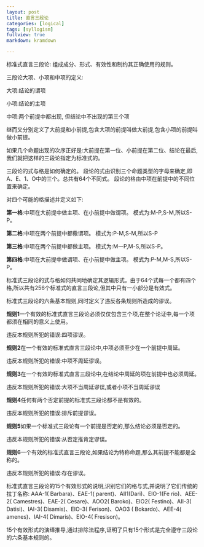 ```yaml
---
layout: post
title: 直言三段论
categories: [logical]
tags: [syllogism]
fullview: true
markdown: kramdown

---
```


标准式直言三段论:
组成成分、形式、有效性和制约其正确使用的规则。

三段论大项、小项和中项的定义:

大项:结论的谓项

小项:结论的主项

中项:两个前提中都出现, 但结论中不出现的第三个项

继而又分别定义了大前提和小前提,包含大项的前提叫做大前提,包含小项的前提叫做小前提。

如果几个命题出现的次序正好是:大前提在第一位、小前提在第二位、结论在最后,我们就把这样的三段论指定为标准式的。

三段论的式与格是如何确定的。
段论的式由识别三个命题类型的字母来确定,即A、E、1、O中的三个。总共有64个不同式。
段论的格由中项在前提中的不同位置来确定。

对四个可能的格描述并定义如下:

**第一格**:中项在大前提中做主项、在小前提中做谓项。 模式为:M-P,S-M,所以S-P。

**第二格**:中项在两个前提中都儆谓项。 模式为:P-M,S-M,所以S-P

**第三格**:中项在两个前提中都做主项。 模式为:M一P,M-S,所以S-P。

**第四格**:中项在大前提中做谓项、在小前提中做主项。 模式为:P-M,M-S,所以S-P。

标准式三段论的式与格如何共同地确定其逻辑形式。由于64个式每一个都有四个格,所以共有256个标准式的直言三段论,但其中只有一小部分是有效式。

标准式三段论的六条基本规则,同时定义了违反各条规则所造成的谬误。

**规则1**一个有效的标准式直言三段论必须仅仅包含三个项,在整个论证中,每一个项都须在相同的意义上使用。

违反本规则所犯的错误:四项谬误。

**规则2**在一个有效的标准式直言三段论中,中项必须至少在一个前提中周延。

违反本规则所犯的错误:中项不周延谬误。

**规则3**在一个有效的标准式直言三段论中,在结论中周延的项在前提中也必须周延。

违反本规则所犯的错误:大项不当周延谬误,或者小项不当周延谬误

**规则4**任何有两个否定前提的标准式三段论都不是有效的。

违反本规则所犯的错误:排斥前提谬误。

**规则5**如果一个标准式三段论有一个前提是否定的,那么结论必须是否定的。

违反本规则所犯的错误:从否定推肯定谬误。

**规则6**一个有效的标准式直言三段论,如果结论为特称命题,那么其前提不能都是全称的。

违反本规则所犯的错误:存在谬误。

标准式直言三段论的15个有效形式的说明,识别它们的格与式,并说明了它们传统的拉丁名称:
AAA-1( Barbara)、EAE-1( parent)、AII1(Dari)、EIO-1(Fe rio)、AEE-2( Camestres)、EAE-2( Cesare)、AOO2( Baroko)、EIO2( Festino)、AII-3( Datisi)、IAI-3( Disamis)、EIO-3( Ferison)、OAO3 ( Bokardo)、AEE-4( amenes)、IAI-4( Dimaris)、EIO-4( Fresison)。

15个有效形式的演绎推导,通过排除法程序,证明了只有15个形式是完全遵守三段论的六条基本规则的。
